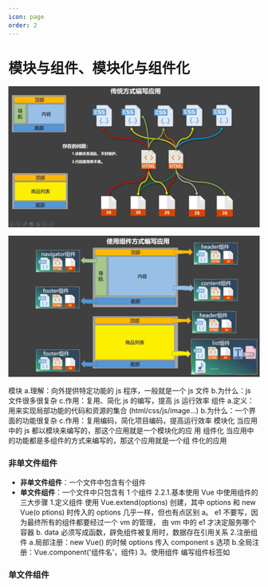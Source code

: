 ```yaml
---
icon: page
order: 2
---
```

# 模块与组件、模块化与组件化

![image-20230418222527726](./assets/image-20230418222527726.png)

![image-20230418222548050](./assets/image-20230418222548050.png)

模块
a.理解：向外提供特定功能的 js 程序，一般就是一个 js 文件
b.为什么：js 文件很多很复杂
c.作用：复用、简化 js 的编写，提高 js 运行效率
组件
a.定义：用来实现局部功能的代码和资源的集合
(html/css/js/image...)
b.为什么：一个界面的功能很复杂
c.作用：复用编码，简化项目编码，提高运行效率
模块化
当应用中的 js 都以模块来编写的，那这个应用就是一个模块化的应
用
组件化
当应用中的功能都是多组件的方式来编写的，那这个应用就是一个组
件化的应用





### 非单文件组件

- **非单文件组件**：一个文件中包含有个组件
- **单文件组件**：一个文件中只包含有 1 个组件
  2.2.1.基本使用
  Vue 中使用组件的三大步骤
  1.定义组件
  使用 Vue.extend(options) 创建，其中 options 和 new Vue(o
  ptions) 时传入的 options 几乎一样，但也有点区别
  a。
  e1 不要写，因为最终所有的组件都要经过一个 vm 的管理，
  由 vm 中的 e1 才决定服务哪个容器
  b.
  data 必须写成函数，辟免组件被复用时，数据存在引用关系
  2.注册组件
  a.局部注册：new Vue() 的时候 options 传入 component
  s 选项
  b.全局注册：Vue.component('组件名'，组件)
  3。使用组件
  编写组件标签如<school></school>



### 单文件组件
